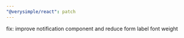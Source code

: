 ```yaml
---
"@verysimple/react": patch
---
```


fix: improve notification component and reduce form label font weight
